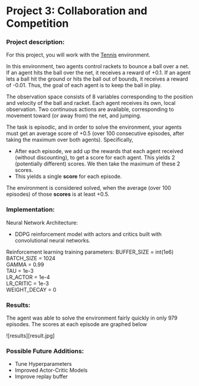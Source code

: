[//]: # (Image References)

[image1]: https://user-images.githubusercontent.com/10624937/42135623-e770e354-7d12-11e8-998d-29fc74429ca2.gif "Trained Agent"

# Project 3: Collaboration and Competition

### Project description:

For this project, you will work with the [Tennis](https://github.com/Unity-Technologies/ml-agents/blob/master/docs/Learning-Environment-Examples.md#tennis) environment.

In this environment, two agents control rackets to bounce a ball over a net. If an agent hits the ball over the net, it receives a reward of +0.1.  If an agent lets a ball hit the ground or hits the ball out of bounds, it receives a reward of -0.01.  Thus, the goal of each agent is to keep the ball in play.

The observation space consists of 8 variables corresponding to the position and velocity of the ball and racket. Each agent receives its own, local observation.  Two continuous actions are available, corresponding to movement toward (or away from) the net, and jumping.

The task is episodic, and in order to solve the environment, your agents must get an average score of +0.5 (over 100 consecutive episodes, after taking the maximum over both agents). Specifically,

- After each episode, we add up the rewards that each agent received (without discounting), to get a score for each agent. This yields 2 (potentially different) scores. We then take the maximum of these 2 scores.
- This yields a single **score** for each episode.

The environment is considered solved, when the average (over 100 episodes) of those **scores** is at least +0.5.

### Implementation:

Neural Network Architecture:
-  DDPG reinforcement model with actors and critics built with convolutional neural networks.

Reinforcement learning training parameters:
BUFFER_SIZE = int(1e6)
BATCH_SIZE = 1024        
GAMMA = 0.99            
TAU = 1e-3              
LR_ACTOR = 1e-4        
LR_CRITIC = 1e-3        
WEIGHT_DECAY = 0       

### Results:

The agent was able to solve the environment fairly quickly in only 979 episodes. The scores at each episode are graphed below

![results][result.jpg]

### Possible Future Additions:
- Tune Hyperparameters
- Improved Actor-Critic Models
- Improve replay buffer
